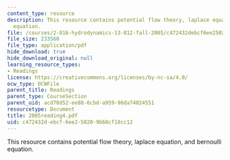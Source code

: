 ```yaml
---
content_type: resource
description: This resource contains potential flow theory, laplace equation, and bernoulli
  equation.
file: /courses/2-016-hydrodynamics-13-012-fall-2005/c472432debcf6ee250209b68cf18cc12_2005reading4.pdf
file_size: 233560
file_type: application/pdf
hide_download: true
hide_download_original: null
learning_resource_types:
- Readings
license: https://creativecommons.org/licenses/by-nc-sa/4.0/
ocw_type: OCWFile
parent_title: Readings
parent_type: CourseSection
parent_uid: acd70d52-ee88-6cbd-a959-96da74024551
resourcetype: Document
title: 2005reading4.pdf
uid: c472432d-ebcf-6ee2-5020-9b68cf18cc12
---
```

This resource contains potential flow theory, laplace equation, and bernoulli equation.